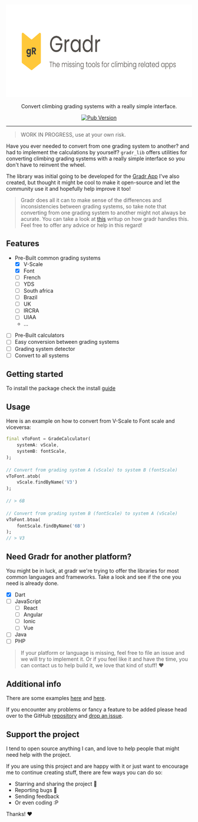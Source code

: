 <div align="center">
  
  <img src=".github/media/banner.png" height="250">
  
  
  Convert climbing grading systems with a really simple interface.

  [![Pub Version](https://img.shields.io/pub/v/gradr_lib?style=flat-square)](https://pub.dev/packages/gradr_lib)
  
</div>

---

> WORK IN PROGRESS, use at your own risk.

Have you ever needed to convert from one grading system to another? and had to implement the calculations by yourself? `gradr_lib` offers utilities for converting climbing grading systems with a really simple interface so you don't have to reinvent the wheel.

The library was initial going to be developed for the [Gradr App]() I've also created, but thought it might be cool to make it open-source and let the community use it and hopefully help improve it too!

> Gradr does all it can to make sense of the differences and inconsistencies between grading systems, so take note that converting from one grading system to another might not always be acurate. 
> You can take a look at [this]() writup on how gradr handles this. Feel free to offer any advice or help in this regard!

## Features

* Pre-Built common grading systems
  * [x] V-Scale
  * [x] Font
  * [ ] French
  * [ ] YDS
  * [ ] South africa
  * [ ] Brazil
  * [ ] UK
  * [ ] IRCRA
  * [ ] UIAA
  * ...
* [ ] Pre-Built calculators
* [ ] Easy conversion between grading systems
* [ ] Grading system detector
* [ ] Convert to all systems

## Getting started

To install the package check the install [guide](https://pub.dev/packages/gradr_lib/install)

## Usage

Here is an example on how to convert from V-Scale to Font scale and viceversa:

```dart
final vToFont = GradeCalculator(
    systemA: vScale,
    systemB: fontScale,
);

// Convert from grading system A (vScale) to system B (fontScale)
vToFont.atob(
    vScale.findByName('V3')
);

// > 6B

// Convert from grading system B (fontScale) to system A (vScale)
vToFont.btoa(
    fontScale.findByName('6B')
);
// > V3
```

## Need Gradr for another platform?

You might be in luck, at gradr we're trying to offer the libraries for most common languages and frameworks. Take a look and see if the one you need is already done. 
* [x] Dart
* [ ] JavaScript
  * [ ] React
  * [ ] Angular
  * [ ] Ionic
  * [ ] Vue
* [ ] Java
* [ ] PHP

> If your platform or language is missing, feel free to file an issue and we will try to implement it. Or if you feel like it and have the time, you can contact us to help build it, we love that kind of stuff! :heart:

## Additional info

There are some examples [here](https://github.com/nombrekeff/gradr_lib/tree/main/example) and [here](https://github.com/nombrekeff/gradr_lib/tree/main/test).

If you encounter any problems or fancy a feature to be added please head over to the GitHub [repository](https://github.com/nombrekeff/gradr_lib/) and [drop an issue](https://github.com/nombrekeff/gradr_lib/issues/new).

## Support the project

I tend to open source anything I can, and love to help people that might need help with the project. 

If you are using this project and are happy with it or just want to encourage me to continue creating stuff, there are few ways you can do so:

- Starring and sharing the project 🚀
- Reporting bugs 🐛
- Sending feedback
- Or even coding :P

Thanks! ❤️

